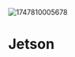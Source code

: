 ![1747810005678](https://github.com/user-attachments/assets/8d32735c-a3cc-4fa0-b7a3-edf6d0b2302d)
# Jetson
